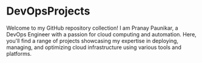 # DevOpsProjects
Welcome to my GitHub repository collection! I am Pranay Paunikar, a DevOps Engineer with a passion for cloud computing and automation. Here, you'll find a range of projects showcasing my expertise in deploying, managing, and optimizing cloud infrastructure using various tools and platforms.
